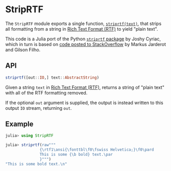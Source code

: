 # StripRTF

The `StripRTF` module exports a single function, [`striprtf(text)`](@ref), that
strips all formatting from a string in [Rich Text Format (RTF)](https://en.wikipedia.org/wiki/Rich_Text_Format)
to yield "plain text".

This code is a Julia port of the Python [`striprtf` package](https://github.com/joshy/striprtf) by
Joshy Cyriac, which in turn is based on [code posted to StackOverflow](https://stackoverflow.com/questions/188545/regular-expression-for-extracting-text-from-an-rtf-string)
by Markus Jarderot and Gilson Filho.

## API

```jl
striprtf([out::IO,] text::AbstractString)
```

Given a string `text` in [Rich Text Format (RTF)](https://en.wikipedia.org/wiki/Rich_Text_Format),
returns a string of "plain text" with all of the RTF formatting removed.

If the optional `out` argument is supplied, the output is instead written
to this output `IO` stream, returning `out`.

## Example

```jl
julia> using StripRTF

julia> striprtf(raw"""
               {\rtf1\ansi{\fonttbl\f0\fswiss Helvetica;}\f0\pard
               This is some {\b bold} text.\par
               }""")
"This is some bold text.\n"
```
